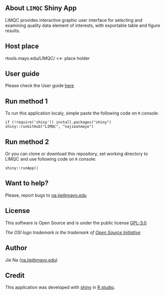 ## About `LIMQC` Shiny App


LIMQC provides interactive graphic user interface for selecting and examining quality data element of interests, with exportable table and figure results.

## Host place

rtools.mayo.edu/LIMQC/ <<- place holder

## User guide

Please check the User guide [here](start.md)

## Run method 1

To run this application localy, simple paste the following code on `R` console: 

```{r} 
if (!require('shiny')) install.packages("shiny")
shiny::runGitHub("LIMQC", "najieatmayo")
```

## Run method 2

Or you can clone or download this repository, set working directory to LIMQC and use following code on `R` console:

```{r} 
shiny::runApp()
```
## Want to help?

Please, report bugs to na.jie@mayo.edu


## License

This software is Open Source and is under the public license [GPL-3.0](http://www.gnu.org/licenses/gpl-3.0.en.html)

_The OSI logo trademark is the trademark of [Open Source Initiative](http://opensource.org/)_

## Author

Jie Na (na.jie@mayo.edu)

## Credit

This application was developed with [shiny](http://shiny.rstudio.com/) in 
[R studio](https://www.rstudio.com/).
